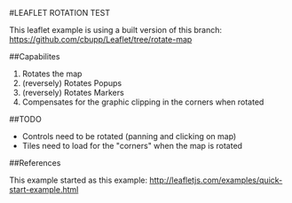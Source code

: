 #LEAFLET ROTATION TEST

This leaflet example is using a built version of this branch: https://github.com/cbupp/Leaflet/tree/rotate-map

##Capabilites

1. Rotates the map
2. (reversely) Rotates Popups
3. (reversely) Rotates Markers
4. Compensates for the graphic clipping in the corners when rotated

##TODO

- Controls need to be rotated (panning and clicking on map)
- Tiles need to load for the "corners" when the map is rotated 

##References

This example started as this example:
http://leafletjs.com/examples/quick-start-example.html
